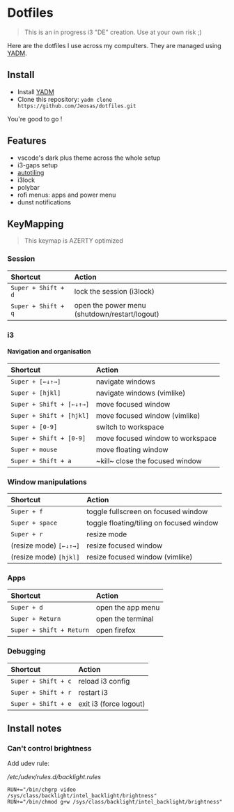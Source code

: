 # Dotfiles

> This is an in progress i3 "DE" creation. Use at your own risk ;)

Here are the dotfiles I use across my compulters. They are managed using [YADM](https://yadm.io).

## Install

- Install [YADM](https://yadm.io/docs/install)
- Clone this repository: `yadm clone https://github.com/Jeosas/dotfiles.git`

You're good to go !

## Features
- vscode's dark plus theme across the whole setup
- i3-gaps setup
- [autotiling](https://github.com/nwg-piotr/autotiling)
- i3lock
- polybar
- rofi menus: apps and power menu
- dunst notifications

## KeyMapping

> This keymap is AZERTY optimized

### Session

|  Shortcut  					|  Action  																			|
|:--------------------|:----------------------------------------------|
| `Super + Shift + d` | lock the session (i3lock) 										|
| `Super + Shift + q` | open the power menu (shutdown/restart/logout) |

### i3
#### Navigation and organisation

|  Shortcut  								|  Action  													|
|:--------------------------|:----------------------------------|
| `Super + [←↓↑→]`          | navigate windows        					|
| `Super + [hjkl]`          | navigate windows (vimlike) 				|
| `Super + Shift + [←↓↑→]`  | move focused window 							|
| `Super + Shift + [hjkl]`  | move focused window (vimlike) 		|
| `Super + [0-9]`           | switch to workspace 							|
| `Super + Shift + [0-9]`   | move focused window to workspace  |
| `Super + mouse`           | move floating window              |
| `Super + Shift + a`       | ~kill~ close the focused window 	|


### Window manipulations

|  Shortcut  							|  Action  																	|
|:------------------------|:------------------------------------------|
| `Super + f` 						| toggle fullscreen on focused window 			|
| `Super + space` 				| toggle floating/tiling on focused window 	|
| `Super + r` 						| resize mode 															|
| (resize mode) `[←↓↑→]` 	| resize focused window 										|
| (resize mode) `[hjkl]` 	| resize focused window (vimlike)						|


### Apps

|  Shortcut  								|  Action 					|
|:--------------------------|:------------------|
| `Super + d` 							| open the app menu |
| `Super + Return` 					| open the terminal |
| `Super + Shift + Return` 	| open firefox 			|


### Debugging

|  Shortcut  |  Action  												|
|:-----------|:---------------------------------|
| `Super + Shift + c` | reload i3 config				|
| `Super + Shift + r` | restart i3 							|
| `Super + Shift + e` | exit i3 (force logout) 	|


## Install notes

### Can't control brightness

Add udev rule:

_/etc/udev/rules.d/backlight.rules_
```
RUN+="/bin/chgrp video /sys/class/backlight/intel_backlight/brightness"
RUN+="/bin/chmod g+w /sys/class/backlight/intel_backlight/brightness"
```
